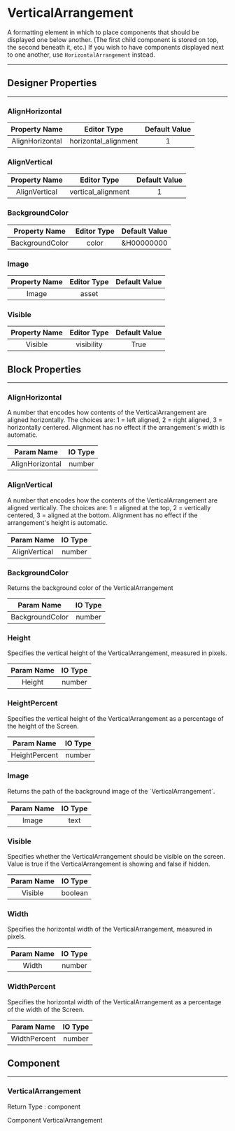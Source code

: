 <!--
  Copyright © 2013-2021 MIT, All rights reserved
  Released under the Apache License, Version 2.0
  http://www.apache.org/licenses/LICENSE-2.0
-->

# VerticalArrangement

A formatting element in which to place components that should be displayed one below another. (The first child component is stored on top, the second beneath it, etc.) If you wish to have components displayed next to one another, use `HorizontalArrangement` instead.

---

## Designer Properties

---

### AlignHorizontal

|  Property Name  |      Editor Type     | Default Value |
| :-------------: | :------------------: | :-----------: |
| AlignHorizontal | horizontal_alignment |       1       |

### AlignVertical

| Property Name |     Editor Type    | Default Value |
| :-----------: | :----------------: | :-----------: |
| AlignVertical | vertical_alignment |       1       |

### BackgroundColor

|  Property Name  | Editor Type | Default Value |
| :-------------: | :---------: | :-----------: |
| BackgroundColor |    color    |   &H00000000  |

### Image

| Property Name | Editor Type | Default Value |
| :-----------: | :---------: | :-----------: |
|     Image     |    asset    |               |

### Visible

| Property Name | Editor Type | Default Value |
| :-----------: | :---------: | :-----------: |
|    Visible    |  visibility |      True     |

## Block Properties

---

### AlignHorizontal

<div block-type = "component_set_get" component-selector = "VerticalArrangement" property-selector = "AlignHorizontal" property-type = "get" id = "get-verticalarrangement-alignhorizontal"></div>

<div block-type = "component_set_get" component-selector = "VerticalArrangement" property-selector = "AlignHorizontal" property-type = "set" id = "set-verticalarrangement-alignhorizontal"></div>

A number that encodes how contents of the VerticalArrangement are aligned horizontally. The choices are: 1 = left aligned, 2 = right aligned, 3 = horizontally centered. Alignment has no effect if the arrangement's width is automatic.

|    Param Name   | IO Type |
| :-------------: | :-----: |
| AlignHorizontal |  number |

### AlignVertical

<div block-type = "component_set_get" component-selector = "VerticalArrangement" property-selector = "AlignVertical" property-type = "get" id = "get-verticalarrangement-alignvertical"></div>

<div block-type = "component_set_get" component-selector = "VerticalArrangement" property-selector = "AlignVertical" property-type = "set" id = "set-verticalarrangement-alignvertical"></div>

A number that encodes how the contents of the VerticalArrangement are aligned vertically. The choices are: 1 = aligned at the top, 2 = vertically centered, 3 = aligned at the bottom. Alignment has no effect if the arrangement's height is automatic.

|   Param Name  | IO Type |
| :-----------: | :-----: |
| AlignVertical |  number |

### BackgroundColor

<div block-type = "component_set_get" component-selector = "VerticalArrangement" property-selector = "BackgroundColor" property-type = "get" id = "get-verticalarrangement-backgroundcolor"></div>

<div block-type = "component_set_get" component-selector = "VerticalArrangement" property-selector = "BackgroundColor" property-type = "set" id = "set-verticalarrangement-backgroundcolor"></div>

Returns the background color of the VerticalArrangement

|    Param Name   | IO Type |
| :-------------: | :-----: |
| BackgroundColor |  number |

### Height

<div block-type = "component_set_get" component-selector = "VerticalArrangement" property-selector = "Height" property-type = "get" id = "get-verticalarrangement-height"></div>

<div block-type = "component_set_get" component-selector = "VerticalArrangement" property-selector = "Height" property-type = "set" id = "set-verticalarrangement-height"></div>

Specifies the vertical height of the VerticalArrangement, measured in pixels.

| Param Name | IO Type |
| :--------: | :-----: |
|   Height   |  number |

### HeightPercent

<div block-type = "component_set_get" component-selector = "VerticalArrangement" property-selector = "HeightPercent" property-type = "set" id = "set-verticalarrangement-heightpercent"></div>

Specifies the vertical height of the VerticalArrangement as a percentage of the height of the Screen.

|   Param Name  | IO Type |
| :-----------: | :-----: |
| HeightPercent |  number |

### Image

<div block-type = "component_set_get" component-selector = "VerticalArrangement" property-selector = "Image" property-type = "get" id = "get-verticalarrangement-image"></div>

<div block-type = "component_set_get" component-selector = "VerticalArrangement" property-selector = "Image" property-type = "set" id = "set-verticalarrangement-image"></div>

Returns the path of the background image of the \`VerticalArrangement\`.

| Param Name | IO Type |
| :--------: | :-----: |
|    Image   |   text  |

### Visible

<div block-type = "component_set_get" component-selector = "VerticalArrangement" property-selector = "Visible" property-type = "get" id = "get-verticalarrangement-visible"></div>

<div block-type = "component_set_get" component-selector = "VerticalArrangement" property-selector = "Visible" property-type = "set" id = "set-verticalarrangement-visible"></div>

Specifies whether the VerticalArrangement should be visible on the screen. Value is true if the VerticalArrangement is showing and false if hidden.

| Param Name | IO Type |
| :--------: | :-----: |
|   Visible  | boolean |

### Width

<div block-type = "component_set_get" component-selector = "VerticalArrangement" property-selector = "Width" property-type = "get" id = "get-verticalarrangement-width"></div>

<div block-type = "component_set_get" component-selector = "VerticalArrangement" property-selector = "Width" property-type = "set" id = "set-verticalarrangement-width"></div>

Specifies the horizontal width of the VerticalArrangement, measured in pixels.

| Param Name | IO Type |
| :--------: | :-----: |
|    Width   |  number |

### WidthPercent

<div block-type = "component_set_get" component-selector = "VerticalArrangement" property-selector = "WidthPercent" property-type = "set" id = "set-verticalarrangement-widthpercent"></div>

Specifies the horizontal width of the VerticalArrangement as a percentage of the width of the Screen.

|  Param Name  | IO Type |
| :----------: | :-----: |
| WidthPercent |  number |

## Component

---

### VerticalArrangement

<div block-type = "component_component_block" component-selector = "VerticalArrangement" id = "component-verticalarrangement"></div>

Return Type : component

Component VerticalArrangement

